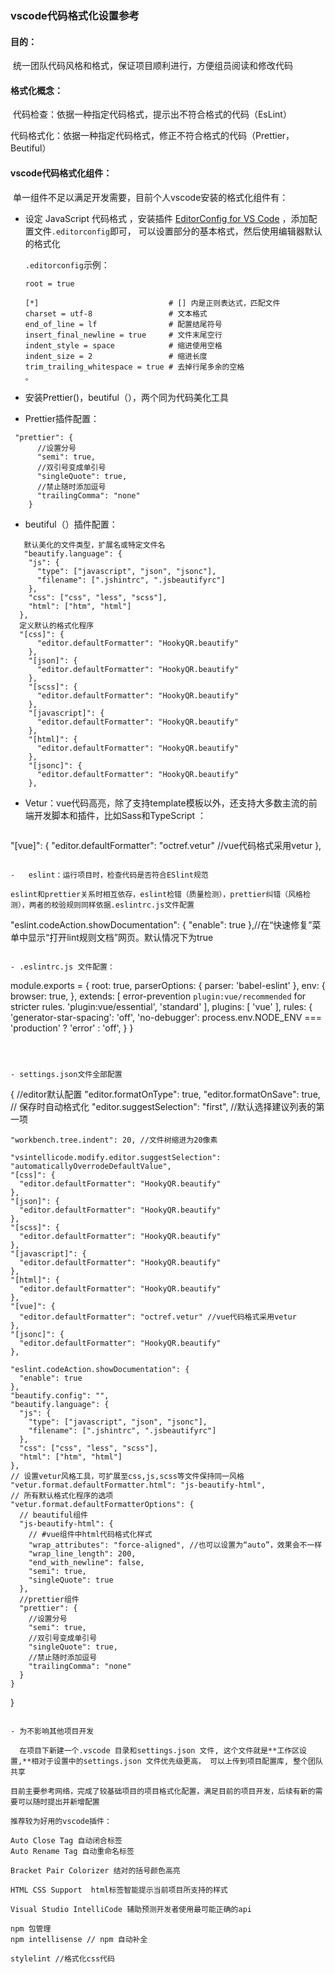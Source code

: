 

### 								vscode代码格式化设置参考

#### 目的：

​		统一团队代码风格和格式，保证项目顺利进行，方便组员阅读和修改代码

#### 格式化概念：

​		代码检查：依据一种指定代码格式，提示出不符合格式的代码（EsLint）

​		代码格式化：依据一种指定代码格式，修正不符合格式的代码（Prettier，Beutiful）

#### vscode代码格式化组件：

​	单一组件不足以满足开发需要，目前个人vscode安装的格式化组件有：

- 设定 JavaScript 代码格式 ，安装插件 [EditorConfig for VS Code](https://marketplace.visualstudio.com/items?itemName=EditorConfig.EditorConfig)   ，添加配置文件`.editorconfig`即可， 可以设置部分的基本格式，然后使用编辑器默认的格式化 

  `.editorconfig`示例：

  ```
  root = true
  
  [*]                             # [] 内是正则表达式，匹配文件
  charset = utf-8                 # 文本格式
  end_of_line = lf                # 配置结尾符号
  insert_final_newline = true     # 文件末尾空行
  indent_style = space            # 缩进使用空格
  indent_size = 2                 # 缩进长度
  trim_trailing_whitespace = true # 去掉行尾多余的空格
  。
  ```

-  安装Prettier()，beutiful（），两个同为代码美化工具

-  Prettier插件配置：

  ```
   "prettier": {
        //设置分号
        "semi": true,
        //双引号变成单引号
        "singleQuote": true,
        //禁止随时添加逗号
        "trailingComma": "none"
      }
  ```
  
- beutiful（）插件配置：
```
   默认美化的文件类型，扩展名或特定文件名
   "beautify.language": {
    "js": {
      "type": ["javascript", "json", "jsonc"],
      "filename": [".jshintrc", ".jsbeautifyrc"]
    },
    "css": ["css", "less", "scss"],
    "html": ["htm", "html"]
  },
  定义默认的格式化程序
  "[css]": {
      "editor.defaultFormatter": "HookyQR.beautify"
    },
    "[json]": {
      "editor.defaultFormatter": "HookyQR.beautify"
    },
    "[scss]": {
      "editor.defaultFormatter": "HookyQR.beautify"
    },
    "[javascript]": {
      "editor.defaultFormatter": "HookyQR.beautify"
    },
    "[html]": {
      "editor.defaultFormatter": "HookyQR.beautify"
    },
    "[jsonc]": {
      "editor.defaultFormatter": "HookyQR.beautify"
    },

```
- Vetur：vue代码高亮，除了支持template模板以外，还支持大多数主流的前端开发脚本和插件，比如Sass和TypeScript ：

  ```
"[vue]": {
      "editor.defaultFormatter": "octref.vetur" //vue代码格式采用vetur
   },
  ```
  
-   eslint：运行项目时，检查代码是否符合ESlint规范

  eslint和prettier关系时相互依存，eslint检错（质量检测），prettier纠错（风格检测），两者的校验规则同样依据.eslintrc.js文件配置
  
  ```
  "eslint.codeAction.showDocumentation": {
      "enable": true
    },//在“快速修复”菜单中显示“打开lint规则文档”网页。默认情况下为true
  ```
  
- .eslintrc.js 文件配置：

  ```
  module.exports = {
    root: true,
    parserOptions: {
      parser: 'babel-eslint'
    },
    env: {
      browser: true,
    },
    extends: [
    error-prevention
    `plugin:vue/recommended` for stricter rules.
      'plugin:vue/essential',
      'standard'
    ],
    plugins: [
      'vue'
    ],
    rules: {
      'generator-star-spacing': 'off',
      'no-debugger': process.env.NODE_ENV === 'production' ? 'error' : 'off',
    }
  }
  
  ```

  

- settings.json文件全部配置

  ```
  {
    //editor默认配置
    "editor.formatOnType": true,
    "editor.formatOnSave": true, // 保存时自动格式化
    "editor.suggestSelection": "first", //默认选择建议列表的第一项
  
    "workbench.tree.indent": 20, //文件树缩进为20像素
  
    "vsintellicode.modify.editor.suggestSelection": "automaticallyOverrodeDefaultValue",
    "[css]": {
      "editor.defaultFormatter": "HookyQR.beautify"
    },
    "[json]": {
      "editor.defaultFormatter": "HookyQR.beautify"
    },
    "[scss]": {
      "editor.defaultFormatter": "HookyQR.beautify"
    },
    "[javascript]": {
      "editor.defaultFormatter": "HookyQR.beautify"
    },
    "[html]": {
      "editor.defaultFormatter": "HookyQR.beautify"
    },
    "[vue]": {
      "editor.defaultFormatter": "octref.vetur" //vue代码格式采用vetur
    },
    "[jsonc]": {
      "editor.defaultFormatter": "HookyQR.beautify"
    },
  
    "eslint.codeAction.showDocumentation": {
      "enable": true
    },
    "beautify.config": "",
    "beautify.language": {
      "js": {
        "type": ["javascript", "json", "jsonc"],
        "filename": [".jshintrc", ".jsbeautifyrc"]
      },
      "css": ["css", "less", "scss"],
      "html": ["htm", "html"]
    },
    // 设置vetur风格工具，可扩展至css,js,scss等文件保持同一风格
    "vetur.format.defaultFormatter.html": "js-beautify-html",
    // 所有默认格式化程序的选项
    "vetur.format.defaultFormatterOptions": {
      // beautiful组件
      "js-beautify-html": {
        // #vue组件中html代码格式化样式
        "wrap_attributes": "force-aligned", //也可以设置为“auto”，效果会不一样
        "wrap_line_length": 200,
        "end_with_newline": false,
        "semi": true,
        "singleQuote": true
      },
      //prettier组件
      "prettier": {
        //设置分号
        "semi": true,
        //双引号变成单引号
        "singleQuote": true,
        //禁止随时添加逗号
        "trailingComma": "none"
      }
    }
  }
  
  ```

- 为不影响其他项目开发

    在项目下新建一个.vscode 目录和settings.json 文件, 这个文件就是**工作区设置,**相对于设置中的settings.json 文件优先级更高， 可以上传到项目配置库, 整个团队共享 

目前主要参考网络，完成了较基础项目的项目格式化配置，满足目前的项目开发，后续有新的需要可以随时提出并新增配置

推荐较为好用的vscode插件：

Auto Close Tag 自动闭合标签
Auto Rename Tag 自动重命名标签

Bracket Pair Colorizer 结对的括号颜色高亮

HTML CSS Support  html标签智能提示当前项目所支持的样式

Visual Studio IntelliCode 辅助预测开发者使用最可能正确的api

npm 包管理
npm intellisense // npm 自动补全

stylelint //格式化css代码